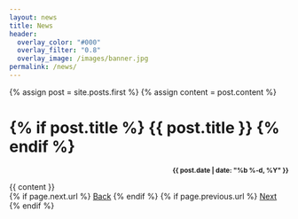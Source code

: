 ```yaml
---
layout: news
title: News
header:
  overlay_color: "#000"
  overlay_filter: "0.8"
  overlay_image: /images/banner.jpg
permalink: /news/
---
```


{% assign post = site.posts.first %}
{% assign content = post.content %}

<h1 class="entry-title">
{% if post.title %}
    {{ post.title }}
{% endif %}
</h1>

<p align="right"><b><small>{{ post.date | date: "%b %-d, %Y" }}</small></b></p>
{{ content }}

<div>
  {% if page.next.url %}
    <a class="btn btn--inverse" href="{{page.next.url}}">Back</a>
  {% endif %}
  {% if page.previous.url %}
    <a class="btn btn--inverse" href="{{page.previous.url}}">Next</a>
  {% endif %}
</div>
